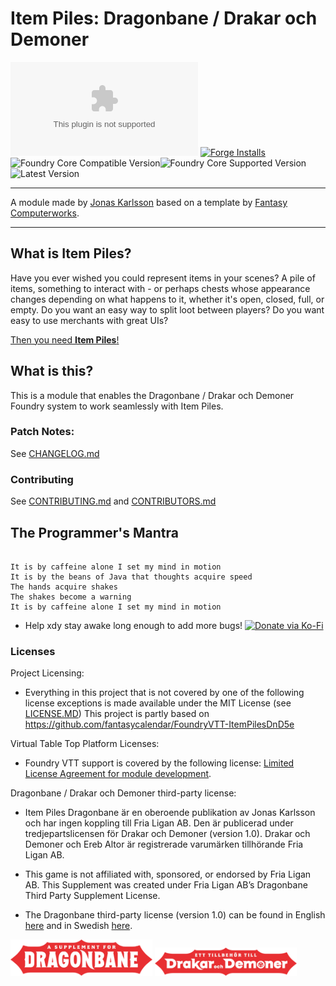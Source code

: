 # Item Piles: Dragonbane / Drakar och Demoner

![Latest Release Download Count](https://img.shields.io/github/downloads/xdy/itempiles-dragonbane/latest/itempiles-dragonbane.zip?color=2b82fc&label=DOWNLOADS&style=for-the-badge) [![Forge Installs](https://img.shields.io/badge/dynamic/json?label=Forge%20Installs&query=package.installs&suffix=%25&url=https%3A%2F%2Fforge-vtt.com%2Fapi%2Fbazaar%2Fpackage%2Fitempiles-dragonbane&colorB=006400&style=for-the-badge)](https://forge-vtt.com/bazaar#package=itempiles-dragonbane) ![Foundry Core Compatible Version](https://img.shields.io/badge/dynamic/json.svg?url=https%3A%2F%2Fgithub.com%2Ffantasycalendar%2Fitempiles-dragonbane%2Freleases%2Flatest%2Fdownload%2Fmodule.json&label=Foundry%20Compatible%20Version&query=$.compatibility.minimum&colorB=orange&style=for-the-badge)![Foundry Core Supported Version](https://img.shields.io/badge/dynamic/json.svg?url=https%3A%2F%2Fgithub.com%2Ffantasycalendar%2Fitempiles-dragonbane%2Freleases%2Flatest%2Fdownload%2Fmodule.json&label=Foundry%20Verified%20Version&query=$.compatibility.verified&colorB=orange&style=for-the-badge) ![Latest Version](https://img.shields.io/badge/dynamic/json.svg?url=https%3A%2F%2Fgithub.com%2Ffantasycalendar%2Fitempiles-dragonbane%2Freleases%2Flatest%2Fdownload%2Fmodule.json&label=Latest%20Release&prefix=v&query=$.version&colorB=red&style=for-the-badge)

---

A module made by [Jonas Karlsson](https://github.com/xdy) based on a template
by [Fantasy Computerworks](http://fantasycomputer.works/).

---

## What is Item Piles?

Have you ever wished you could represent items in your scenes? A pile of items, something to interact with - or perhaps
chests whose appearance changes depending on what happens to it, whether it's open, closed, full, or empty. Do you want
an easy way to split loot between players? Do you want easy to use merchants with great UIs?

[Then you need **Item Piles**!](https://foundryvtt.com/packages/item-piles)

## What is this?

This is a module that enables the Dragonbane / Drakar och Demoner Foundry system to work seamlessly with Item Piles.

### Patch Notes:

See [CHANGELOG.md](CHANGELOG.md)

### Contributing

See [CONTRIBUTING.md](CONTRIBUTING.md) and [CONTRIBUTORS.md](CONTRIBUTORS.md)

## The Programmer's Mantra

```

It is by caffeine alone I set my mind in motion
It is by the beans of Java that thoughts acquire speed
The hands acquire shakes
The shakes become a warning
It is by caffeine alone I set my mind in motion

```

* Help xdy stay awake long enough to add more
  bugs! [![Donate via Ko-Fi](https://img.shields.io/badge/support-ko--fi-ff4646?style=flat-square&logo=ko-fi)](https://ko-fi.com/xdy1337)

### Licenses

Project Licensing:

* Everything in this project that is not covered by one of the following license exceptions is made available under the
  MIT License (see [LICENSE.MD](LICENSE.md)) This project is partly based
  on https://github.com/fantasycalendar/FoundryVTT-ItemPilesDnD5e

Virtual Table Top Platform Licenses:

* Foundry VTT support is covered by the following
  license: [Limited License Agreement for module development](https://foundryvtt.com/article/license/).

Dragonbane / Drakar och Demoner third-party license:

* Item Piles Dragonbane är en oberoende publikation av Jonas Karlsson och har ingen koppling till Fria Ligan AB. Den är
  publicerad under tredjepartslicensen för Drakar och Demoner (version 1.0). Drakar och Demoner och Ereb Altor är
  registrerade varumärken tillhörande Fria Ligan AB.

* This game is not affiliated with, sponsored, or endorsed by Fria Ligan AB. This Supplement was created under Fria
  Ligan AB’s Dragonbane Third Party Supplement License.

* The Dragonbane third-party license (version 1.0) can be found in
  English [here](https://freeleaguepublishing.com/wp-content/uploads/2023/11/Dragonbane-License-Agreement.pdf) and in
  Swedish [here](https://freeleaguepublishing.com/wp-content/uploads/2023/11/Drakar-och-Demoner-tredjepartslicens.pdf).

<!--suppress CheckImageSize -->
<img src="static/assets/media/dragonbane-licenslogo-rod.webp" width="45%" alt="Dragonbane compatibility logo">
<!--suppress CheckImageSize -->
<img src="static/assets/media/drakar-och-demoner-licenslogo-rod.webp" width="45%" alt="Drakar och Demoner kompatibilitetslogga">

